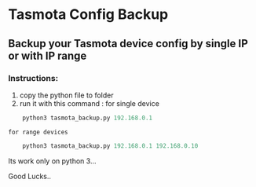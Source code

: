 # Tasmota Config Backup
## Backup your Tasmota device config by single IP or with IP range

### Instructions:

1. copy the python file to folder
2. run it with this command :
  for single device
```python
    python3 tasmota_backup.py 192.168.0.1
```
    for range devices
```python
    python3 tasmota_backup.py 192.168.0.1 192.168.0.10
```

Its work only on python 3...

Good Lucks..
